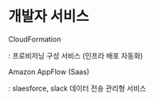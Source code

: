 # 개발자 서비스

CloudFormation

: 프로비저닝 구성 서비스 (인프라 배포 자동화)



Amazon AppFlow (Saas)

: slaesforce, slack 데이터 전송 관리형 서비스
